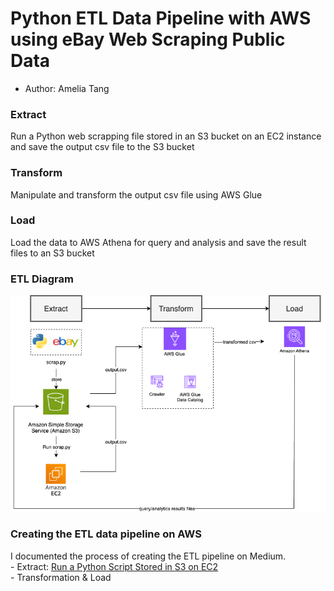# Python ETL Data Pipeline with AWS using eBay Web Scraping Public Data

- Author: Amelia Tang

### Extract 
Run a Python web scrapping file stored in an S3 bucket on an EC2 instance and save the output csv file to the S3 bucket

### Transform 
Manipulate and transform the output csv file using AWS Glue

### Load 
Load the data to AWS Athena for query and analysis and save the result files to an S3 bucket 

### ETL Diagram 
![](ETL_diagram.png)

### Creating the ETL data pipeline on AWS 
I documented the process of creating the ETL pipeline on Medium. 
<br>- Extract: [Run a Python Script Stored in S3 on EC2](https://medium.com/@aimee.tang0317/beginners-guide-to-aws-how-to-run-a-python-script-stored-in-s3-on-ec2-f05730c500e7)
<br>- Transformation & Load 
